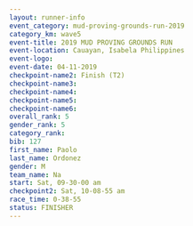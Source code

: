 ```yaml
---
layout: runner-info 
event_category: mud-proving-grounds-run-2019 
category_km: wave5 
event-title: 2019 MUD PROVING GROUNDS RUN 
event-location: Cauayan, Isabela Philippines 
event-logo: 
event-date: 04-11-2019 
checkpoint-name2: Finish (T2) 
checkpoint-name3: 
checkpoint-name4: 
checkpoint-name5: 
checkpoint-name6: 
overall_rank: 5
gender_rank: 5
category_rank: 
bib: 127
first_name: Paolo
last_name: Ordonez
gender: M
team_name: Na
start: Sat, 09-30-00 am
checkpoint2: Sat, 10-08-55 am
race_time: 0-38-55
status: FINISHER
---
```

